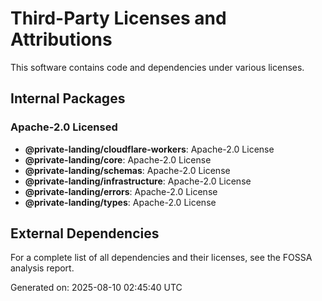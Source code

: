 # Third-Party Licenses and Attributions

This software contains code and dependencies under various licenses.

## Internal Packages

### Apache-2.0 Licensed
- **@private-landing/cloudflare-workers**: Apache-2.0 License
- **@private-landing/core**: Apache-2.0 License
- **@private-landing/schemas**: Apache-2.0 License
- **@private-landing/infrastructure**: Apache-2.0 License
- **@private-landing/errors**: Apache-2.0 License
- **@private-landing/types**: Apache-2.0 License

## External Dependencies

For a complete list of all dependencies and their licenses, see the FOSSA analysis report.

Generated on: 2025-08-10 02:45:40 UTC
